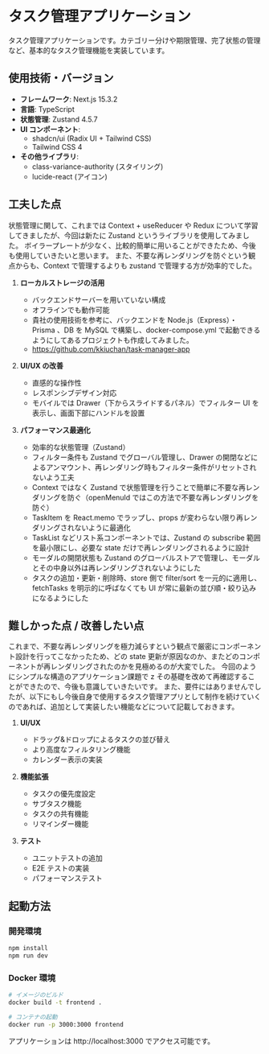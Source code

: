 # タスク管理アプリケーション

タスク管理アプリケーションです。カテゴリー分けや期限管理、完了状態の管理など、基本的なタスク管理機能を実装しています。

## 使用技術・バージョン

- **フレームワーク**: Next.js 15.3.2
- **言語**: TypeScript
- **状態管理**: Zustand 4.5.7
- **UI コンポーネント**:
  - shadcn/ui (Radix UI + Tailwind CSS)
  - Tailwind CSS 4
- **その他ライブラリ**:
  - class-variance-authority (スタイリング)
  - lucide-react (アイコン)

## 工夫した点

状態管理に関して、これまでは Context + useReducer や Redux について学習してきましたが、今回は新たに Zustand というライブラリを使用してみました。
ボイラープレートが少なく、比較的簡単に用いることができたため、今後も使用していきたいと思います。
また、不要な再レンダリングを防ぐという観点からも、Context で管理するよりも zustand で管理する方が効率的でした。

1. **ローカルストレージの活用**

   - バックエンドサーバーを用いていない構成
   - オフラインでも動作可能
   - 貴社の使用技術を参考に、バックエンドを Node.js（Express）・ Prisma 、DB を MySQL で構築し、docker-compose.yml で起動できるようにしてあるプロジェクトも作成してみました。
   - https://github.com/kkiuchan/task-manager-app

2. **UI/UX の改善**

   - 直感的な操作性
   - レスポンシブデザイン対応
   - モバイルでは Drawer（下からスライドするパネル）でフィルター UI を表示し、画面下部にハンドルを設置

3. **パフォーマンス最適化**

   - 効率的な状態管理（Zustand）
   - フィルター条件も Zustand でグローバル管理し、Drawer の開閉などによるアンマウント、再レンダリング時もフィルター条件がリセットされないよう工夫
   - Context ではなく Zustand で状態管理を行うことで簡単に不要な再レンダリングを防ぐ（openMenuId ではこの方法で不要な再レンダリングを防ぐ）
   - TaskItem を React.memo でラップし、props が変わらない限り再レンダリングされないように最適化
   - TaskList などリスト系コンポーネントでは、Zustand の subscribe 範囲を最小限にし、必要な state だけで再レンダリングされるように設計
   - モーダルの開閉状態も Zustand のグローバルストアで管理し、モーダルとその中身以外は再レンダリングされないようにした
   - タスクの追加・更新・削除時、store 側で filter/sort を一元的に適用し、fetchTasks を明示的に呼ばなくても UI が常に最新の並び順・絞り込みになるようにした

## 難しかった点 / 改善したい点

これまで、不要な再レンダリングを極力減らすという観点で厳密にコンポーネント設計を行ってこなかったため、どの state 更新が原因なのか、またどのコンポーネントが再レンダリングされたのかを見極めるのが大変でした。
今回のようにシンプルな構造のアプリケーション課題で z その基礎を改めて再確認することができたので、今後も意識していきたいです。
また、要件にはありませんでしたが、以下にもし今後自身で使用するタスク管理アプリとして制作を続けていくのであれば、追加として実装したい機能などについて記載しておきます。

1. **UI/UX**

   - ドラッグ&ドロップによるタスクの並び替え
   - より高度なフィルタリング機能
   - カレンダー表示の実装

2. **機能拡張**

   - タスクの優先度設定
   - サブタスク機能
   - タスクの共有機能
   - リマインダー機能

3. **テスト**
   - ユニットテストの追加
   - E2E テストの実装
   - パフォーマンステスト

## 起動方法

### 開発環境

```bash
npm install
npm run dev
```

### Docker 環境

```bash
# イメージのビルド
docker build -t frontend .

# コンテナの起動
docker run -p 3000:3000 frontend
```

アプリケーションは http://localhost:3000 でアクセス可能です。
